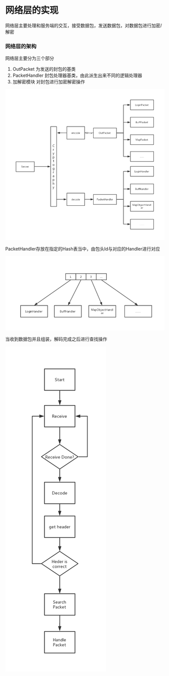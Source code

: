 # 网络层的实现

网络层主要处理和服务端的交互，接受数据包，发送数据包，对数据包进行加密/解密

### 网络层的架构

网络层主要分为三个部分
1. OutPacket 为发送的封包的基类
2. PacketHandler 封包处理器基类，由此派生出来不同的逻辑处理器
3. 加解密模块 对封包进行加密解密操作

![View Pic](../../img/network_framework.png)

PacketHandler存放在指定的Hash表当中，由包头Id与对应的Handler进行对应

![View Pic](../../img/packet_processor.png)

当收到数据包并且组装，解码完成之后进行查找操作

![View Pic](../../img/handle_packet.png)
